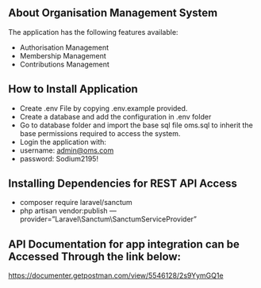 ## About Organisation Management System

The application has the following features available:
- Authorisation Management
- Membership Management
- Contributions Management

## How to Install Application

- Create .env File by copying .env.example provided.
- Create a database and add the configuration in .env folder
- Go to database folder and import the base sql file oms.sql to inherit the base permissions required to access the system.
- Login the application with:
- username: admin@oms.com
- password: Sodium2195!

## Installing Dependencies for REST API Access
- composer require laravel/sanctum
- php artisan vendor:publish — provider=”Laravel\Sanctum\SanctumServiceProvider”

## API Documentation for app integration can be Accessed Through the link below:
https://documenter.getpostman.com/view/5546128/2s9YymGQ1e
